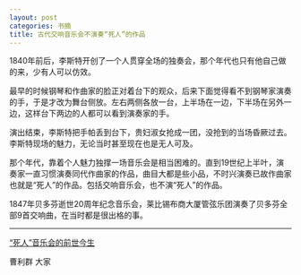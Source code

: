 ```yaml
---
layout: post
categories: 书摘
title: 古代交响音乐会不演奏“死人”的作品
---
```


1840年前后，李斯特开创了一个人贯穿全场的独奏会，那个年代也只有他自己做的来，少有人可以仿效。

最早的时候钢琴和作曲家的脸正对着台下的观众，后来下面觉得看不到钢琴家演奏的手，于是才改为舞台侧放。左右两侧各放一台，上半场在一边，下半场在另外一边，这样台下两边的人都可以看到演奏家的手。

演出结束，李斯特把手帕丢到台下，贵妇淑女抢成一团，没抢到的当场昏厥过去。李斯特现场的魅力，无论当时甚至现在也是无人可及。

那个年代，靠着个人魅力独撑一场音乐会是相当困难的。直到19世纪上半叶，演奏家一直习惯演奏同代作曲家的作品，曲目大都是些小品，不时兴演奏已故作曲家也就是“死人”的作品。包括交响音乐会，也不演“死人”的作品。

1847年贝多芬逝世20周年纪念音乐会，莱比锡布商大厦管弦乐团演奏了贝多芬全部9首交响曲，在当时都是很出格的事。

---

[“死人”音乐会的前世今生](https://mp.weixin.qq.com/s/3dhkTgn6AZBEoXRsqDhH1Q)

曹利群  大家

